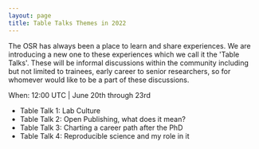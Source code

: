 ```yaml
---
layout: page
title: Table Talks Themes in 2022
---
```


The OSR has always been a place to learn and share experiences. We are introducing a new one to these experiences which we call it the 'Table Talks'. These will be informal discussions within the community including but not limited to trainees, early career to senior researchers, so for whomever would like to be a part of these discussions.

When: 12:00 UTC | June 20th through 23rd

* Table Talk 1: Lab Culture
* Table Talk 2: Open Publishing, what does it mean? 
* Table Talk 3: Charting a career path after the PhD
* Table Talk 4: Reproducible science and my role in it 

